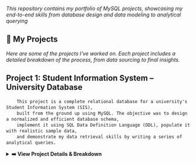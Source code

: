 <p align="center">

*This repository contains my portfolio of MySQL projects, showcasing my end-to-end skills from database design and data modeling to analytical querying*

## 🚀 My Projects  
*Here are some of the projects I've worked on. Each project includes a detailed breakdown of the process, from data sourcing to final insights.*

   ## Project 1: Student Information System – University Database
        This project is a complete relational database for a university's Student Information System (SIS), 
        built from the ground up using MySQL. The objective was to design a normalized and efficient database schema,
        implement it using SQL Data Definition Language (DDL), populate it with realistic sample data, 
        and demonstrate my data retrieval skills by writing a series of analytical queries.
 <details>
  <summary><strong>➡️ View Project Details & Breakdown</strong></summary>
    <br>
    
   **ERD Diagram** ![**ERD Diagram**](https://github.com/antonjeeva5/MySQL-Projects/blob/main/Student%20Information%20System%20ERD.png)
   ---
## 1. Introduction & Project Objective

This project is a complete relational database for a university's Student Information System (SIS), built from the ground up using MySQL. The objective was to design a normalized and efficient database schema, implement it using SQL Data Definition Language (DDL), populate it with realistic sample data, and demonstrate data retrieval skills by writing a series of analytical queries.

This project showcases the ability to:
- Translate requirements into a logical and physical database design.
- Write clean, well-structured SQL code.
- Understand and implement relational concepts like primary keys, foreign keys, and normalization.
- Query a database to extract meaningful insights.
---   
## 2. Database Schema & Design (The ERD)
* Students: Individuals enrolled in the institution, with attributes like student ID, name, date of birth, email, and phone number.
* Instructors: Faculty members who teach courses, identified by instructor ID, name, and email.
* Courses: Academic subjects offered, each with a unique course ID, name, description, credits, and a reference to the instructor teaching it.
* Enrollments: A junction entity that records which students are enrolled in which courses, including enrollment date and grade. This table uses foreign keys to link students and courses, modeling a many-to-many relationship

   Relationships :
     * A student can enroll in multiple courses, and a course can have multiple students (many-to-many, implemented via the Enrollments table).
     * Each course is taught by one instructor (one-to-many from Instructor to Course).
---
### 3. Example Queries & Insights
         Here are some examples of questions this database can answer.
         
   **Query 1: Which students are enrolled in 'Introduction to Programming'?**

                  SELECT c.CourseName, COUNT(e.Student_ID) AS NumberOfStudents
                  FROM Courses c
                  LEFT JOIN Enrollments e ON c.Course_ID = e.Course_ID
                  GROUP BY c.CourseName
                  ORDER BY NumberOfStudents DESC;
                  
   ## Other Questions
   * Which students have not enrolled in any courses?
   * What is the total number of credits a student is taking this semester?
       

   




   
